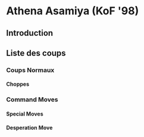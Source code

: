 # Athena Asamiya (KoF '98)

## Introduction

## Liste des coups

### Coups Normaux

#### Choppes

### Command Moves

#### Special Moves

#### Desperation Move
